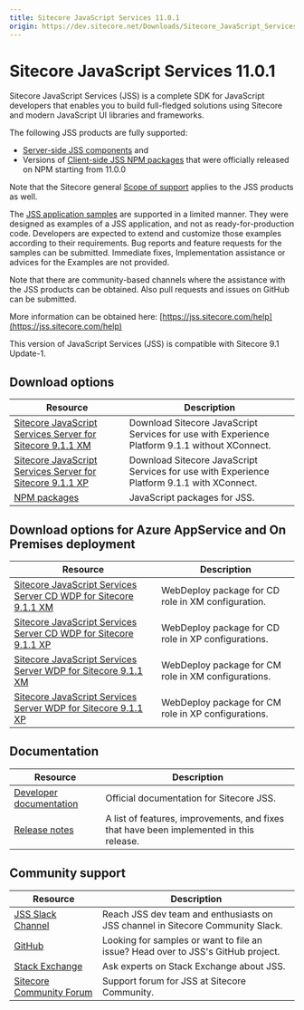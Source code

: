 ```yaml
---
title: Sitecore JavaScript Services 11.0.1
origin: https://dev.sitecore.net/Downloads/Sitecore_JavaScript_Services/110/Sitecore_JavaScript_Services_1101.aspx
---
```


# Sitecore JavaScript Services 11.0.1

Sitecore JavaScript Services (JSS) is a complete SDK for JavaScript developers that enables you to build full-fledged solutions using Sitecore and modern JavaScript UI libraries and frameworks.

The following JSS products are fully supported:

-   [Server-side JSS components](/Downloads/Sitecore_JavaScript_Services) and
-   Versions of [Client-side JSS NPM packages](https://github.com/Sitecore/jss/tree/dev/packages) that were officially released on NPM starting from 11.0.0

Note that the Sitecore general [Scope of support](https://kb.sitecore.net/articles/463549#ScopeOfSupport) applies to the JSS products as well.

The [JSS application samples](https://github.com/Sitecore/jss/tree/dev/samples) are supported in a limited manner. They were designed as examples of a JSS application, and not as ready-for-production code. Developers are expected to extend and customize those examples according to their requirements. Bug reports and feature requests for the samples can be submitted. Immediate fixes, Implementation assistance or advices for the Examples are not provided.

Note that there are community-based channels where the assistance with the JSS products can be obtained. Also pull requests and issues on GitHub can be submitted.

More information can be obtained here: [https://jss.sitecore.com/help](https://jss.sitecore.com/help)

  <Alert variant='warning' mb={4}>
    <AlertIcon />
    This version of JavaScript Services (JSS) is compatible with Sitecore 9.1 Update-1.
  </Alert>
  

## Download options

 | Resource | Description |
 | --- | --- |
 | [Sitecore JavaScript Services Server for Sitecore 9.1.1 XM](https://sitecoredev.azureedge.net/~/media/5A0AFCF97760448EB8D05C55E7837ABC.ashx?date=20190405T100645) | Download Sitecore JavaScript Services for use with Experience Platform 9.1.1 without XConnect. |
 | [Sitecore JavaScript Services Server for Sitecore 9.1.1 XP](https://sitecoredev.azureedge.net/~/media/F123EBCC129F443493FF45C4FFDD2DD1.ashx?date=20190405T100645) | Download Sitecore JavaScript Services for use with Experience Platform 9.1.1 with XConnect. |
 | [NPM packages](https://www.npmjs.com/org/sitecore-jss) | JavaScript packages for JSS. |

## Download options for Azure AppService and On Premises deployment

 | Resource | Description |
 | --- | --- |
 | [Sitecore JavaScript Services Server CD WDP for Sitecore 9.1.1 XM](https://sitecoredev.azureedge.net/~/media/31235F1C19FB4FAB943A6A0DD1EBE9B8.ashx?date=20190405T100624) | WebDeploy package for CD role in XM configuration. |
 | [Sitecore JavaScript Services Server CD WDP for Sitecore 9.1.1 XP](https://sitecoredev.azureedge.net/~/media/67CC49285DFC4B578451AEA3FDDC85A0.ashx?date=20190405T100624) | WebDeploy package for CD role in XP configurations. |
 | [Sitecore JavaScript Services Server WDP for Sitecore 9.1.1 XM](https://sitecoredev.azureedge.net/~/media/4133E4B5E00047ADA7560C1BE9448354.ashx?date=20190405T100624) | WebDeploy package for CM role in XM configurations. |
 | [Sitecore JavaScript Services Server WDP for Sitecore 9.1.1 XP](https://sitecoredev.azureedge.net/~/media/127032434274439DB84F8C47FCC90936.ashx?date=20190405T100624) | WebDeploy package for CM role in XP configurations. |

## Documentation

 | Resource | Description |
 | --- | --- |
 | [Developer documentation](https://jss.sitecore.net) | Official documentation for Sitecore JSS. |
 | [Release notes](https://jss.sitecore.net/release-notes) | A list of features, improvements, and fixes that have been implemented in this release. |

## Community support

 | Resource | Description |
 | --- | --- |
 | [JSS Slack Channel](https://sitecorechat.slack.com/messages/jss) | Reach JSS dev team and enthusiasts on JSS channel in Sitecore Community Slack. |
 | [GitHub](https://github.com/sitecore/jss) | Looking for samples or want to file an issue? Head over to JSS's GitHub project. |
 | [Stack Exchange](https://sitecore.stackexchange.com/questions/tagged/jss) | Ask experts on Stack Exchange about JSS. |
 | [Sitecore Community Forum](https://community.sitecore.net/developers/f/40) | Support forum for JSS at Sitecore Community. |